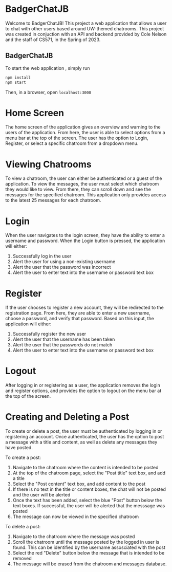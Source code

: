 # BadgerChatJB

Welcome to BadgerChatJB! This project a web application that allows a user to chat with other users based around UW-themed chatrooms. This project was created in conjuction with an API and backend provided by Cole Nelson and the staff of CS571, in the Spring of 2023.

## BadgerChatJB
 To start the web application , simply run 

```bash
npm install
npm start
```

Then, in a browser, open `localhost:3000`

# Home Screen

 The home screen of the application gives an overview and warning to the users of the application. From here, the user is able to select options from a menu bar at the top of the screen. The user has the option to Login, Register, or select a specific chatroom from a dropdown menu.
 
 
# Viewing Chatrooms

 To view a chatroom, the user can either be authenticated or a guest of the application. To view the messages, the user must select which chatroom they would like to view. From there, they can scroll down and see the messages for the specified chatroom. This application only provides access to the latest 25 messages for each chatroom.


# Login
 
 When the user navigates to the login screen, they have the ability to enter a username and password. When the Login button is pressed, the application will either:
 1. Successfully log in the user
 2. Alert the user for using a non-existing username
 3. Alert the user that the password was incorrect
 4. Alert the user to enter text into the username or password text box


# Register
 
 If the user chooses to register a new account, they will be redirected to the registration page. From here, they are able to enter a new username, choose a password, and verify that password. Based on this input, the application will either:
 1. Successfully register the new user
 2. Alert the user that the username has been taken
 3. Alert the user that the passwords do not match
 4. Alert the user to enter text into the username or password text box


# Logout
 
 After logging in or registering as a user, the application removes the login and register options, and provides the option to logout on the menu bar at the top of the screen.
 
 
# Creating and Deleting a Post
 
 To create or delete a post, the user must be authenticated by logging in or registering an account. Once authenticated, the user has the option to post a message with a title and content, as well as delete any messages they have posted.
 
 To create a post:
 1. Navigate to the chatroom where the content is intended to be posted
 2. At the top of the chatroom page, select the "Post title" text box, and add a title
 3. Select the "Post content" text box, and add content to the post 
 4. If there is no text in the title or content boxes, the chat will not be posted and the user will be alerted
 5. Once the text has been added, select the blue "Post" button below the text boxes. If successful, the user will be alerted that the messsage was posted
 6. The message can now be viewed in the specified chatroom


 To delete a post:
 1. Navigate to the chatroom where the message was posted
 2. Scroll the chatroom until the message posted by the logged in user is found. This can be identified by the username assosciated with the post
 3. Select the red "Delete" button below the message that is intended to be removed
 4. The message will be erased from the chatroom and messages database.


